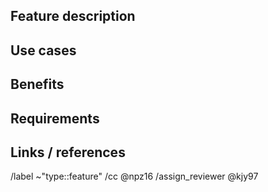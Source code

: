 
## Feature description
<!--- Provide a general description of the issue  -->


## Use cases
<!--- Tell us the use case from this feature -->


## Benefits
<!--- Tell us the Benefits from this feature  -->
<!--- Who can benefit from this feature and why ? -->


## Requirements
<!--- Tell us the requirement to use this feature -->


## Links / references
<!--- If there is a link, u should always write it down -->

/label ~"type::feature"
/cc @npz16
/assign_reviewer @kjy97
